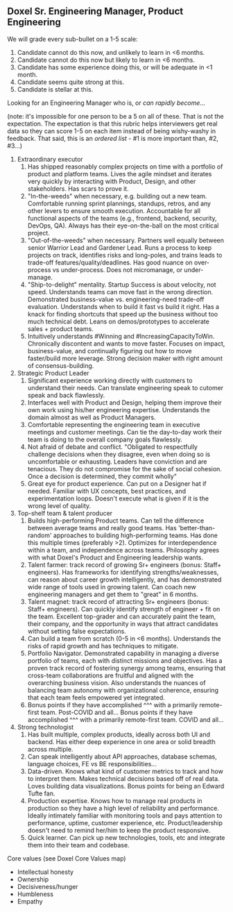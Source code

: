 <h2>Doxel Sr. Engineering Manager, Product Engineering</h2>

We will grade every sub-bullet on a 1-5 scale:

1. Candidate cannot do this now, and unlikely to learn in <6 months.
2. Candidate cannot do this now but likely to learn in <6 months.
3. Candidate has some experience doing this, or will be adequate in <1 month.
4. Candidate seems quite strong at this.
5. Candidate is stellar at this.

Looking for an Engineering Manager who is, or _can rapidly become_...

(note: it's impossible for one person to be a 5 on all of these. That is not the expectation. The expectation is that this rubric helps interviewers get real data so they can score 1-5 on each item instead of being wishy-washy in feedback. That said, this is an _ordered list_ - #1 is more important than, #2, #3…) 

1. Extraordinary executor
    1. Has shipped reasonably complex projects on time with a portfolio of product and platform teams. Lives the agile mindset and iterates very quickly by interacting with Product, Design, and other stakeholders. Has scars to prove it.
    2. "In-the-weeds" when necessary, e.g. building out a new team. Comfortable running sprint plannings, standups, retros, and any other levers to ensure smooth execution. Accountable for all functional aspects of the teams (e.g., frontend, backend, security, DevOps, QA). Always has their eye-on-the-ball on the most critical project.
    3. "Out-of-the-weeds" when necessary. Partners well equally between senior Warrior Lead and Gardener Lead. Runs a process to keep projects on track, identifies risks and long-poles, and trains leads to trade-off features/quality/deadlines. Has good nuance on over-process vs under-process. Does not micromanage, or under-manage.
    4. "Ship-to-delight" mentality. Startup Success is about velocity, not speed. Understands teams can move fast in the wrong direction. Demonstrated business-value vs. engineering-need trade-off evaluation. Understands when to build it fast vs build it right. Has a knack for finding shortcuts that speed up the business without too much technical debt. Leans on demos/prototypes to accelerate sales + product teams.
    5. Intuitively understands #Winning and #IncreasingCapacityToWin. Chronically discontent and wants to move faster. Focuses on impact, business-value, and continually figuring out how to move faster/build more leverage. Strong decision maker with right amount of consensus-building.
2. Strategic Product Leader
    1. Significant experience working directly with customers to understand their needs. Can translate engineering speak to cutomer speak and back flawlessly.
    2. Interfaces well with Product and Design, helping them improve their own work using his/her engineering expertise. Understands the domain almost as well as Product Managers.
    3. Comfortable representing the engineering team in executive meetings and customer meetings. Can tie the day-to-day work their team is doing to the overall company goals flawlessly.
    4. Not afraid of debate and conflict. "Obligated to respectfully challenge decisions when they disagree, even when doing so is uncomfortable or exhausting. Leaders have conviction and are tenacious. They do not compromise for the sake of social cohesion. Once a decision is determined, they commit wholly"
    5. Great eye for product experience. Can put on a Designer hat if needed. Familiar with UX concepts, best practices, and experimentation loops. Doesn't execute what is given if it is the wrong level of quality. 
3. Top-shelf team & talent producer
    1. Builds high-performing Product teams. Can tell the difference between average teams and really good teams. Has 'better-than-random' approaches to building high-performing teams. Has done this multiple times (preferably >2). Optimizes for interdependence within a team, and independence across teams. Philosophy agrees with what Doxel's Product and Engineering leadership wants.
    2. Talent farmer: track record of growing Sr+ engineers (bonus: Staff+ engineers). Has frameworks for identifying strengths/weaknesses, can reason about career growth intelligently, and has demonstrated wide range of tools used in growing talent. Can coach new engineering managers and get them to "great" in 6 months.
    3. Talent magnet: track record of attracting Sr+ engineers (bonus: Staff+ engineers). Can quickly identify strength of engineer + fit on the team. Excellent top-grader and can accurately paint the team, their company, and the opportunity in ways that attract candidates without setting false expectations.
    4. Can build a team from scratch (0-5 in <6 months). Understands the risks of rapid growth and has techniques to mitigate. 
    5. Portfolio Navigator. Demonstrated capability in managing a diverse portfolio of teams, each with distinct missions and objectives. Has a proven track record of fostering synergy among teams, ensuring that cross-team collaborations are fruitful and aligned with the overarching business vision. Also understands the nuances of balancing team autonomy with organizational coherence, ensuring that each team feels empowered yet integrated.
    6. Bonus points if they have accomplished ^^^ with a primarily remote-first team. Post-COVID and all...
Bonus points if they have accomplished ^^^ with a primarily remote-first team. COVID and all...
4.  Strong technologist 
    1. Has built multiple, complex products, ideally across both UI and backend. Has either deep experience in one area or solid breadth across multiple.
    2. Can speak intelligently about API approaches, database schemas, language choices, FE vs BE responsibilities...
    3. Data-driven. Knows what kind of customer metrics to track and how to interpret them. Makes technical decisions based off of real data. Loves building data visualizations. Bonus points for being an Edward Tufte fan. 
    4. Production expertise. Knows how to manage real products in production so they have a high level of reliability and performance. Ideally intimately familiar with monitoring tools and pays attention to performance, uptime, customer experience, etc. Product/leadership doesn't need to remind her/him to keep the product responsive.
    5. Quick learner. Can pick up new technologies, tools, etc and integrate them into their team and codebase.

Core values (see Doxel Core Values map)
*   Intellectual honesty
*   Ownership
*   Decisiveness/hunger
*   Humbleness
*   Empathy
